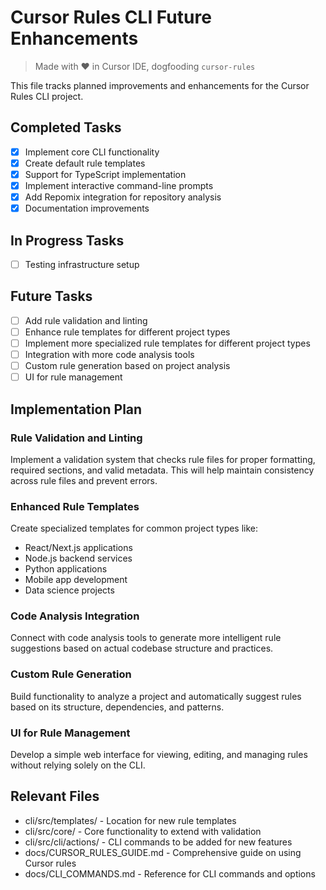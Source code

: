 # Cursor Rules CLI Future Enhancements
> Made with ❤️ in Cursor IDE, dogfooding `cursor-rules`

This file tracks planned improvements and enhancements for the Cursor Rules CLI project.

## Completed Tasks

- [x] Implement core CLI functionality
- [x] Create default rule templates
- [x] Support for TypeScript implementation
- [x] Implement interactive command-line prompts
- [x] Add Repomix integration for repository analysis
- [x] Documentation improvements

## In Progress Tasks

- [ ] Testing infrastructure setup

## Future Tasks

- [ ] Add rule validation and linting
- [ ] Enhance rule templates for different project types
- [ ] Implement more specialized rule templates for different project types
- [ ] Integration with more code analysis tools
- [ ] Custom rule generation based on project analysis
- [ ] UI for rule management

## Implementation Plan

### Rule Validation and Linting
Implement a validation system that checks rule files for proper formatting, required sections, and valid metadata. This will help maintain consistency across rule files and prevent errors.

### Enhanced Rule Templates
Create specialized templates for common project types like:
- React/Next.js applications
- Node.js backend services
- Python applications
- Mobile app development
- Data science projects

### Code Analysis Integration
Connect with code analysis tools to generate more intelligent rule suggestions based on actual codebase structure and practices.

### Custom Rule Generation
Build functionality to analyze a project and automatically suggest rules based on its structure, dependencies, and patterns.

### UI for Rule Management
Develop a simple web interface for viewing, editing, and managing rules without relying solely on the CLI.

## Relevant Files

- cli/src/templates/ - Location for new rule templates
- cli/src/core/ - Core functionality to extend with validation
- cli/src/cli/actions/ - CLI commands to be added for new features 
- docs/CURSOR_RULES_GUIDE.md - Comprehensive guide on using Cursor rules
- docs/CLI_COMMANDS.md - Reference for CLI commands and options 